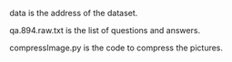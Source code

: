 data is the address of the dataset.

qa.894.raw.txt is the list of questions and answers.

compressImage.py is the code to compress the pictures.
